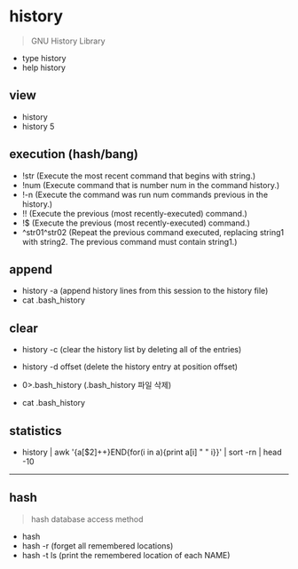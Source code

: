 # history

> GNU History Library

- type history
- help history

## view

- history
- history 5

## execution (hash/bang)

- !str (Execute the most recent command that begins with string.)
- !num (Execute command that is number num in the command history.)
- !-n (Execute the command was run num commands previous in the history.)
- !! (Execute the previous (most recently-executed) command.)
- !$ (Execute the previous (most recently-executed) command.)
- ^str01^str02 (Repeat the previous command executed, replacing string1 with string2. The previous command must contain string1.)

## append

- history -a (append history lines from this session to the history file)
- cat .bash_history

## clear

- history -c (clear the history list by deleting all of the entries)
- history -d offset (delete the history entry at position offset)

- 0>.bash_history (.bash_history 파일 삭제)
- cat .bash_history

## statistics

- history | awk '{a[$2]++}END{for(i in a){print a[i] " " i}}' | sort -rn | head -10

---

## hash

> hash database access method

- hash
- hash -r (forget all remembered locations)
- hash -t ls (print the remembered location of each NAME)
